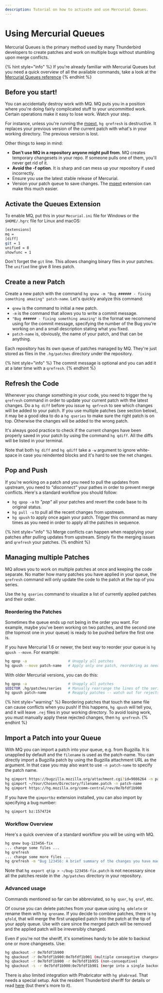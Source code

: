 ```yaml
---
description: Tutorial on how to activate and use Mercurial Queues.
---
```


# Using Mercurial Queues

Mercurial Queues is the primary method used by many Thunderbird developers to create patches and work on multiple bugs without stumbling upon merge conflicts.

{% hint style="info" %}
If you're already familiar with Mercurial Queues but you need a quick overview of all the available commands, take a look at the [Mercurial Queues reference](http://hgbook.red-bean.com/read/mercurial-queues-reference.html)
{% endhint %}

## Before you start!

You can accidentally destroy work with MQ. MQ puts you in a position where you're doing fairly complicated stuff to your uncommitted work. Certain operations make it easy to lose work. Watch your step.

For instance, unless you're running the [mqext](https://bitbucket.org/sfink/mqext/), `hg qrefresh` is destructive. It replaces your previous version of the current patch with what's in your working directory. The previous version is lost.

Other things to keep in mind:

* **Don't use MQ in a repository anyone might pull from**. MQ creates temporary changesets in your repo. If someone pulls one of them, you'll never get rid of it.
* **Avoid the -f option**. It is sharp and can mess up your repository if used incorrectly.
* Ensure you use the latest stable release of Mercurial.
* Version your patch queue to save changes. The [mqext](https://bitbucket.org/sfink/mqext/) extension can make this much easier.

## Activate the Queues Extension

To enable MQ, put this in your `Mecurial.ini` file for Windows or the `$HOME/.hgrc` file for Linux and macOS:

```bash
[extensions]
mq =
[diff]
git = 1
unified = 8
showfunc = 1
```

Don't forget the `git` line. This allows changing binary files in your patches. The `unified` line give 8 lines patch.

## Create a new Patch

Create a new patch with the command `hg qnew -m "Bug ###### - fixing something amazing" patch-name`. Let's quickly analyze this command:

* `qnew` is the command to initial a new patch.
* `-m` is the command that allows you to write a commit message.
* `"Bug ###### - fixing something amazing"` is the format we recommend using for the commit message, specifying the number of the Bug you're working on and a small description stating what you fixed.
* `patch-name` is, obviously, the name of your patch, and that can be anything.

Each repository has its own queue of patches managed by MQ. They're just stored as files in the `.hg/patches` directory under the repository.

{% hint style="info" %}
The commit message is optional and you can add it at a later time with a `qrefresh`.
{% endhint %}

## Refresh the Code

Whenever you change something in your code, you need to trigger the `hg qrefresh` command in order to update your current patch with the latest changes. Do a `hg diff` before you issue `hg qefresh` to see which changes will be added to your patch. If you use multiple patches \(see section below\), it may be a good idea to do a `hg qseries` to make sure the right patch is on top. Otherwise the changes will be added to the wrong patch.

It's always good practice to check if the current changes have been properly saved in your patch by using the command `hg qdiff`. All the diffs will be listed in your terminal.

Note that both `hg diff` and `hg qdiff` take a `-w` argument to ignore white-space in case you reindented blocks and it's hard to see the net changes.

## Pop and Push

If you're working on a patch and you need to pull the updates from upstream, you need to _"disconnect"_ your pathes in order to prevent merge conflicts. Here's a standard workflow you should follow:

* `hg qpop -a` to _"pop"_ all your patches and revert the code base to its original status.
* `hg pull -u` to pull all the recent changes from upstream.
* `hg qpush` to apply once again your patch. Trigger this command as many times as you need in order to apply all the patches in sequence.

{% hint style="info" %}
Merge conflicts can happen when reapplying your patches after pulling updates from upstream. Simply fix the merging issues and `qrefresh` your patches.
{% endhint %}

## Managing multiple Patches

MQ allows you to work on multiple patches at once and keeping the code separate. No matter how many patches you have applied in your queue, the `qrefresh` command will only update the code to the patch at the top of you series.

Use the `hg qseries` command to visualize a list of currently applied patches and their order.

### Reordering the Patches

Sometimes the queue ends up not being in the order you want. For example, maybe you've been working on two patches, and the second one \(the topmost one in your queue\) is ready to be pushed before the first one is.

If you have Mercurial 1.6 or newer, the best way to reorder your queue is `hg qpush --move`. For example:

```bash
hg qpop -a                   # Unapply all patches
hg qpush --move patch-name   # Apply only one patch, reordering as needed
```

With older Mercurial versions, you can do this:

```bash
hg qpop -a                   # Unapply all patches
$EDITOR .hg/patches/series   # Manually rearrange the lines of the series file
hg qpush patch-name          # Reapply patches -- watch out for rejects!
```

{% hint style="warning" %}
Reordering patches that touch the same file can cause conflicts when you push! If this happens, `hg qpush` will tell you, and it will leave `.rej` files in your working directory. To avoid losing work, you must manually apply these rejected changes, then `hg qrefresh`.
{% endhint %}

## Import a Patch into your Queue

With MQ you can import a patch into your queue, e.g. from Bugzilla. It is unapplied by default and the `filename` is used as the patch-name. You can directly import a Bugzilla patch by using the Bugzilla attachment URL as the argument. In that case you may also want to use `-n patch-name` to specify the patch name.

```bash
hg qimport https://bugzilla.mozilla.org/attachment.cgi?id=9086264 -n patch-name
hg qimport ~/Your/Chosen/Directory/filename.patch -n patch-name
hg qimport https://hg.mozilla.org/comm-central/rev/0e7bfdf1b900
```

If you have the `qimportbz` extension installed, you can also import by specifying a bug number:

```bash
hg qimport bz:1574724
```

### Workflow Overview

Here's a quick overview of a standard workflow you will be using with MQ.

```bash
hg qnew bug-123456-fix
... change some files ...
hg qrefresh
... change some more files ...
hg qrefresh -m "Bug 123456: A brief summary of the changes you have made."
```

Note that `hg export qtip > ~/bug-123456-fix.patch` is not necessary since all the patches reside in the `.hg/patches` directory in your repository.

### Advanced usage

Commands mentioned so far can be abbreviated, so `hg qser`, `hg qref`, etc.

Of course you can delete patches from your queue using `hg qdelete` or rename them with `hg qrename`. If you decide to combine patches, there is `hg qfold`, that will merge the first unapplied patch into the patch at the tip of your apply queue. Use with care since the merged patch will be removed and the applied patch will be irreversibly changed.

Even if you're not the sheriff, it's sometimes handy to be able to backout one or more changesets. Use:

```bash
hg qbackout -r 0e7bfdf1b900
hg qbackout -r 0e7bfdf1b900:0e7bfdf1b901 (multiple consequtive changesets)
hg qbackout -r 0e7bfdf1b900 -r 0e7bfdf1b955 (non-consequtive)
hg qbackout -s -r 0e7bfdf1b900:0e7bfdf1b901 (merge into a single backout changeset)
```

There is also limited integration with Phabricator with `hg phabread`. That needs a special setup. Ask the resident Thunderbird sheriff for details or read [here](https://www.mercurial-scm.org/wiki/Phabricator#Setting_up_hg) \(but there's more to it\).



